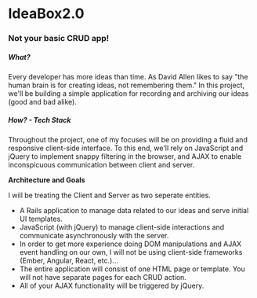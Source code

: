 # IdeaBox2.0

### Not your basic CRUD app! 

##### What?
Every developer has more ideas than time. As David Allen likes to say "the human brain is for creating ideas, not remembering them." In this project, we'll be building a simple application for recording and archiving our ideas (good and bad alike).

##### How?  -  Tech Stack
Throughout the project, one of my focuses will be on providing a fluid and responsive client-side interface. To this end, we'll rely on JavaScript and jQuery to implement snappy filtering in the browser, and AJAX to enable inconspicuous communication between client and server.



**Architecture and Goals**

I will be treating the Client and Server as two seperate entities.

* A Rails application to manage data related to our ideas and serve initial UI templates.
* JavaScript (with jQuery) to manage client-side interactions and communicate asynchronously with the server.
* In order to get more experience doing DOM manipulations and AJAX event handling on our own, I will not be using client-side frameworks (Ember, Angular, React, etc.)...
* The entire application will consist of one HTML page or template. You will not have separate pages for each CRUD action.
* All of your AJAX functionality will be triggered by jQuery.



